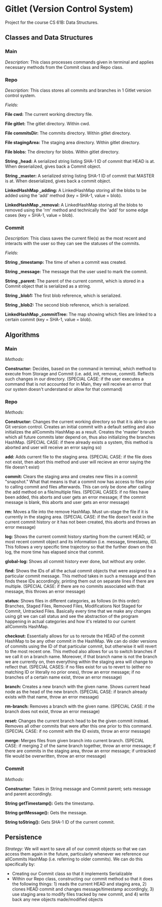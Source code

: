 # Gitlet (Version Control System)
Project for the course CS 61B: Data Structures.

## Classes and Data Structures

### Main

*Description:* This class processes commands given in terminal and applies 
necessary methods from the Commit class and Repo class.

### Repo

*Description:* This class stores all commits and branches in 1 Gitlet version control system.

*Fields:*

**File cwd:** The current working directory file.

**File gitlet:** The gitlet directory. Within cwd.

**File commitsDir:** The commits directory. Within gitlet directory.

**File stagingArea:** The staging area directory. Within gitlet directory.

**File blobs:** The directory for blobs. Within gitlet directory.

**String _head:** A serialized string listing SHA-1 ID of commit that HEAD is at. 
When deserialized, gives back a Commit object.

**String _master:** A serialized string listing SHA-1 ID of commit that MASTER is at.
When deserialized, gives back a commit object.

**LinkedHashMap _adding:** A LinkedHashMap storing all the blobs to be added using the 'add'
method (key = SHA-1, value = blob).

**LinkedHashMap _removal:** A LinkedHashMap storing all the blobs to removed using the 'rm' method
and technically the 'add' for some edge cases (key = SHA-1, value = blob). 

### Commit
*Description*: This class saves the current file(s) as the most recent and interacts 
with the user so they can see the statuses of the commits. 

*Fields:*

**String _timestamp:** The time of when a commit was created.

**String _message:** The message that the user used to mark the commit.

**String _parent:** The parent of the current commit, which is stored in a Commit object that is serialized as a string.

**String _blob1:** The first blob reference, which is serialized.

**String _blob2:** The second blob reference, which is serialized.

**LinkedHashMap _commitTree:** The map showing which files are linked to a certain commit 
(key = SHA-1, value = blob).

## Algorithms

### Main
*Methods:*

**Constructor:** Decides, based on the command in terminal, which method to execute from Storage and Commit 
(i.e. add, init, remove, commit). Reflects such changes in our directory. (SPECIAL CASE: if the user executes a command that is not accounted for in Main, they will receive an error 
that our system doesn't understand or allow for that command)

### Repo

*Methods:*

**Constructor:** Changes the current working directory so that it is able to use Git version control. 
Creates an initial commit with a default setting and also initializes the allCommits HashMap as a result. Creates the 'master' branch which all future commits 
later depend on, thus also initializing the branches HashMap. (SPECIAL CASE: if there already exists a system,
this method is aborted and user will receive an error saying so)

**add:** Adds current file to the staging area. (SPECIAL CASE: if the file does not exist, then abort this method and
user will recieve an error saying the file doesn't exist)

**commit:** Clears the staging area and creates new files in a commit "snapshot." What that means is that a commit now has 
access to files prior to calling commit and files afterwards. This can only be done after calling the add method on 
a file/multiple files. (SPECIAL CASES: if no files have been added, this aborts and user gets an error message; if the commit 
message is blank, this aborts and user gets an error message)

**rm:** Moves a file into the remove HashMap. Must un-stage the file if it is currently in the staging area. (SPECIAL CASE:
if the file doesn't exist in the current commit history or it has not been created, this aborts and throws an error message)

**log:** Shows the current commit history starting from the current HEAD, or most recent commit object and its information (i.e.
message, timestamp, ID). This follows a very specific time trajectory so that the further down on the log, the more time
has elapsed since that commit.

**global-log:** Shows all commit history ever done, but without any order.

**find:** Shows the IDs of all the actual commit objects that were assigned to a particular commit message.
This method takes in such a message and then finds these IDs accordingly, printing them out on separate lines 
if there are multiple. (SPECIAL CASE: if there are no commits associated with that message, this throws an error
message)

**status:** Shows files in different categories, as follows (in this order): Branches, Staged Files, Removed Files,
Modifications Not Staged for Commit, Untracked Files. Basically every time that we make any changes using git we can 
call status and see the abstraction of the program happening in actual categories and how it's related to
our current allCommits HashMap.

**checkout:** Essentially allows for us to reroute the HEAD of the commit HashMap to be any other commit in the HashMap.
We can do older versions of commits using the ID of that particular commit, but otherwise it will revert
to the most recent one. This method also allows for us to switch branches if we call it on a branch name. Moreover, if that
branch name is not the branch we are currently on, then everything within the staging area will change to reflect that.
(SPECIAL CASES: if no files exist for us to revert to (either no matching ID or literally no prior ones), throw an error message;
if no branches of a certain name exist, throw an error message)

**branch:** Creates a new branch with the given name. Shows current head node as the head of the new branch. (SPECIAL CASE: if branch
already exists with that name, throw an error message)

**rm-branch:** Removes a branch with the given name. (SPECIAL CASE: if the branch does not exist, throw an error message)

**reset:** Changes the current branch head to be the given commit instead. Removes all other commits that were 
after this one prior to this command. (SPECIAL CASE: if no commit with the ID exists, throw an error message)

**merge:** Merges files from given branch into current branch. (SPECIAL CASE: if merging 2 of the same branch together, throw
an error message; if there are commits in the staging area, throw an error message; if untracked file would be 
overwritten, throw an error message)

### Commit
*Methods:*

**Constructor:** Takes in String message and Commit parent; sets message and parent accordingly.

**String getTimestamp():** Gets the timestamp.

**String getMessage():** Gets the message.

**String toString():** Gets SHA-1 ID of the current commit.


## Persistence

*Strategy:* We will want to save all of our commit objects so that we can access them again in the future, particularly
whenever we reference our allCommits HashMap (i.e. referring to older commits). We can do this specifically by:
* Creating our Commit class so that it implements Serializable
* Within our Repo class, constructing our commit method so that it does the following things: 1) reads the current HEAD
and staging area, 2) clones HEAD commit and changes message/timestamp accordingly, 3) use staging area to modify files tracked
by new commit, and 4) write back any new objects made/modified objects

